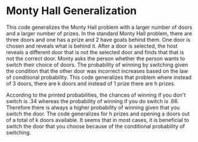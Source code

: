 # Monty Hall Generalization

This code generalizes the Monty Hall problem with a larger number of doors and a larger number of prizes. In the standard Monty Hall problem, there are three doors and one has a prize and 2 have goats behind them. One door is chosen and reveals what is behind it. After a door is selected, the host reveals a different door that is not the selected door and finds that that is not the correct door. Monty asks the person whether the person wants to switch their choice of doors. The probability of winning by switching given the condition that the other door was incorrect increases based on the law of conditional probability. This code generalizes that problem where instead of 3 doors, there are k doors and instead of 1 prize there are h prizes.

According to the printed probabilities, the chances of winning if you don't switch is .34 whereas the probability of winning if you do switch is .66. Therefore there is always a higher probability of winning given that you switch the door. The code generalizes for h prizes and opening a doors out of a total of k doors available. It seems that in most cases, it is beneficial to switch the door that you choose because of the conditional probability of switching.
